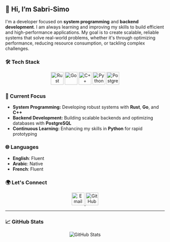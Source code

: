 ## 👋 Hi, I’m Sabri-Simo

I'm a developer focused on **system programming** and **backend development**. I am always learning and improving my skills to build efficient and high-performance applications. My goal is to create scalable, reliable systems that solve real-world problems, whether it's through optimizing performance, reducing resource consumption, or tackling complex challenges.

### 🛠 Tech Stack

<p align="center">
  <img src="https://cdn.jsdelivr.net/gh/devicons/devicon/icons/rust/rust-plain-wordmark.svg" alt="Rust" width="40" height="40"/>
  <img src="https://cdn.jsdelivr.net/gh/devicons/devicon/icons/go/go-original.svg" alt="Go" width="40" height="40"/>
  <img src="https://cdn.jsdelivr.net/gh/devicons/devicon/icons/cplusplus/cplusplus-original.svg" alt="C++" width="40" height="40"/>
  <img src="https://cdn.jsdelivr.net/gh/devicons/devicon/icons/python/python-original.svg" alt="Python" width="40" height="40"/>
  <img src="https://cdn.jsdelivr.net/gh/devicons/devicon/icons/postgresql/postgresql-original.svg" alt="PostgreSQL" width="40" height="40"/>
</p>

### 🌱 Current Focus
- **System Programming:** Developing robust systems with **Rust**, **Go**, and **C++**
- **Backend Development:** Building scalable backends and optimizing databases with **PostgreSQL**
- **Continuous Learning:** Enhancing my skills in **Python** for rapid prototyping

### 🌐 Languages
- **English**: Fluent
- **Arabic**: Native
- **French**: Fluent

### 🌍 Let's Connect
<p align="center">
  <a href="mailto:sabri.cloud.c@gmail.com">
    <img src="https://cdn.jsdelivr.net/gh/devicons/devicon/icons/google/google-original.svg" alt="Email" width="40" height="40"/>
  </a>
  <a href="https://github.com/Sabri-Simo">
    <img src="https://cdn.jsdelivr.net/gh/devicons/devicon/icons/github/github-original.svg" alt="GitHub" width="40" height="40"/>
  </a>
</p>

---

### 📈 GitHub Stats

<p align="center">
  <img src="https://github-readme-stats.vercel.app/api?username=Sabri-Simo&show_icons=true&theme=tokyonight" alt="GitHub Stats" />
</p>
